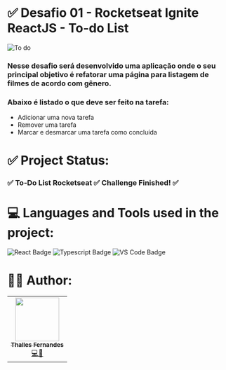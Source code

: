 # ✅ Desafio 01 - Rocketseat Ignite ReactJS - To-do List

![To do](https://user-images.githubusercontent.com/57325727/158611292-97f31d62-7858-4552-a6da-025cbd74206d.png)

### Nesse desafio será desenvolvido uma aplicação onde o seu principal objetivo é refatorar uma página para listagem de filmes de acordo com gênero. 
### Abaixo é listado o que deve ser feito na tarefa:

- Adicionar uma nova tarefa
- Remover uma tarefa
- Marcar e desmarcar uma tarefa como concluída

# ✅ Project Status:
### ✅ To-Do List Rocketseat ✅ Challenge Finished! ✅

# 💻 Languages and Tools used in the project:
![React Badge](https://img.shields.io/badge/React-20232A?style=for-the-badge&logo=react&logoColor=61DAFB)
![Typescript Badge](https://img.shields.io/badge/TypeScript-007ACC?style=for-the-badge&logo=typescript&logoColor=white)
![VS Code Badge](https://img.shields.io/badge/Visual_Studio_Code-0078D4?style=for-the-badge&logo=visual%20studio%20code&logoColor=white)

# 👨‍💻 Author:

<table>
  <tr>
    <td align="center"><a href="https://github.com/ThallesLana"><img src="https://avatars.githubusercontent.com/u/57325727?v=4" width="100px;" alt=""/><br /><sub><b>Thalles Fernandes</b></sub></a><br /><a href="https://github.com/ThallesLana" title="Thalles">💻🚀</a></td>
</table>
